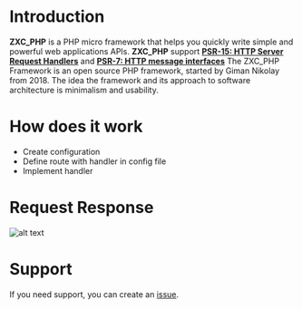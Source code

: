 # Introduction

**ZXC_PHP** is a PHP micro framework that helps you quickly write simple and powerful web applications APIs. 
**ZXC_PHP** support **[PSR-15: HTTP Server Request Handlers](https://www.php-fig.org/psr/psr-15/)** and **[PSR-7: HTTP message interfaces](https://www.php-fig.org/psr/psr-7/)**
The ZXC_PHP Framework is an open source PHP framework, started by Giman Nikolay from 2018. 
The idea the framework and its approach to software architecture is minimalism and usability.


# How does it work

* Create configuration
* Define route with handler in config file
* Implement handler

# Request Response 

![alt text](/images/middleware.png)

# Support

If you need support, you can create an [issue](https://github.com/Gimanh/ZXC_PHP/issues).


